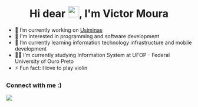 <h1 align="center">Hi dear <img src="https://raw.githubusercontent.com/kaueMarques/kaueMarques/master/hi.gif" width="30px">, I'm Victor Moura</h1>

- 🔭 I’m currently working on [Usiminas](https://www.instagram.com/usiminas.oficial/)
- 👀 I'm interested in programming and software development
- 🌱 I’m currently learning information technology infrastructure and mobile development
- 👨‍💻 I’m currently studying Information System at UFOP - Federal University of Ouro Preto
- ⚡ Fun fact: I love to play violin

<h3>Connect with me :)</h3>

<a href="https://www.linkedin.com/in/victor-moura-babb89198/"><img src="https://img.shields.io/badge/-LinkedIn-%230077B5?style=for-the-badge&logo=linkedin&logoColor=white" target="_blank"></a>

<!--
**omouravictor/omouravictor** is a ✨ _special_ ✨ repository because its `README.md` (this file) appears on your GitHub profile.

Here are some ideas to get you started:

- 🔭 I’m currently working on ...
- 🌱 I’m currently learning ...
- 👯 I’m looking to collaborate on ...
- 🤔 I’m looking for help with ...
- 💬 Ask me about ...
- 📫 How to reach me: ...
- 😄 Pronouns: ...
- ⚡ Fun fact: ...
-->
